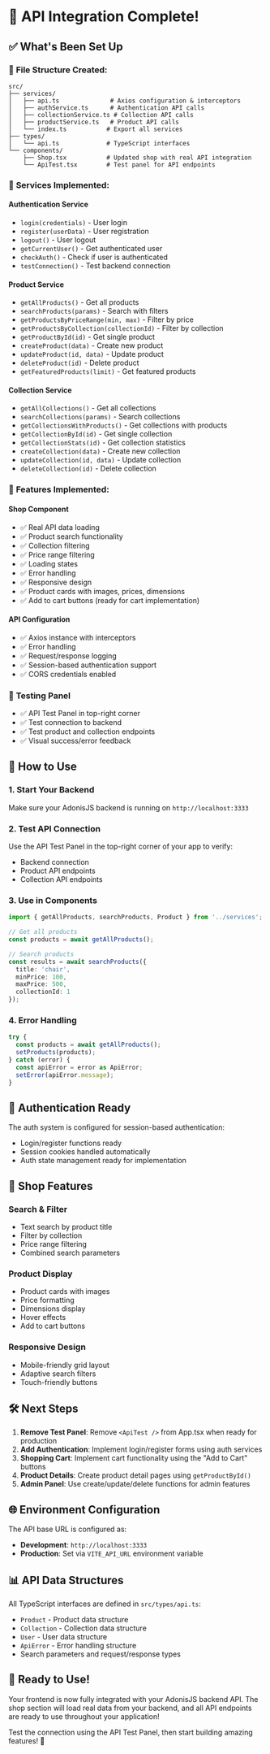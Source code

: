 # 🚀 API Integration Complete!

## ✅ What's Been Set Up

### 📁 **File Structure Created:**
```
src/
├── services/
│   ├── api.ts              # Axios configuration & interceptors
│   ├── authService.ts      # Authentication API calls
│   ├── collectionService.ts # Collection API calls
│   ├── productService.ts   # Product API calls
│   └── index.ts           # Export all services
├── types/
│   └── api.ts             # TypeScript interfaces
└── components/
    ├── Shop.tsx           # Updated shop with real API integration
    └── ApiTest.tsx        # Test panel for API endpoints
```

### 🔧 **Services Implemented:**

#### **Authentication Service**
- `login(credentials)` - User login
- `register(userData)` - User registration
- `logout()` - User logout
- `getCurrentUser()` - Get authenticated user
- `checkAuth()` - Check if user is authenticated
- `testConnection()` - Test backend connection

#### **Product Service**
- `getAllProducts()` - Get all products
- `searchProducts(params)` - Search with filters
- `getProductsByPriceRange(min, max)` - Filter by price
- `getProductsByCollection(collectionId)` - Filter by collection
- `getProductById(id)` - Get single product
- `createProduct(data)` - Create new product
- `updateProduct(id, data)` - Update product
- `deleteProduct(id)` - Delete product
- `getFeaturedProducts(limit)` - Get featured products

#### **Collection Service**
- `getAllCollections()` - Get all collections
- `searchCollections(params)` - Search collections
- `getCollectionsWithProducts()` - Get collections with products
- `getCollectionById(id)` - Get single collection
- `getCollectionStats(id)` - Get collection statistics
- `createCollection(data)` - Create new collection
- `updateCollection(id, data)` - Update collection
- `deleteCollection(id)` - Delete collection

### 🎯 **Features Implemented:**

#### **Shop Component**
- ✅ Real API data loading
- ✅ Product search functionality
- ✅ Collection filtering
- ✅ Price range filtering
- ✅ Loading states
- ✅ Error handling
- ✅ Responsive design
- ✅ Product cards with images, prices, dimensions
- ✅ Add to cart buttons (ready for cart implementation)

#### **API Configuration**
- ✅ Axios instance with interceptors
- ✅ Error handling
- ✅ Request/response logging
- ✅ Session-based authentication support
- ✅ CORS credentials enabled

### 🧪 **Testing Panel**
- ✅ API Test Panel in top-right corner
- ✅ Test connection to backend
- ✅ Test product and collection endpoints
- ✅ Visual success/error feedback

## 🚀 **How to Use**

### **1. Start Your Backend**
Make sure your AdonisJS backend is running on `http://localhost:3333`

### **2. Test API Connection**
Use the API Test Panel in the top-right corner of your app to verify:
- Backend connection
- Product API endpoints
- Collection API endpoints

### **3. Use in Components**
```typescript
import { getAllProducts, searchProducts, Product } from '../services';

// Get all products
const products = await getAllProducts();

// Search products
const results = await searchProducts({
  title: 'chair',
  minPrice: 100,
  maxPrice: 500,
  collectionId: 1
});
```

### **4. Error Handling**
```typescript
try {
  const products = await getAllProducts();
  setProducts(products);
} catch (error) {
  const apiError = error as ApiError;
  setError(apiError.message);
}
```

## 🔐 **Authentication Ready**
The auth system is configured for session-based authentication:
- Login/register functions ready
- Session cookies handled automatically
- Auth state management ready for implementation

## 📱 **Shop Features**

### **Search & Filter**
- Text search by product title
- Filter by collection
- Price range filtering
- Combined search parameters

### **Product Display**
- Product cards with images
- Price formatting
- Dimensions display
- Hover effects
- Add to cart buttons

### **Responsive Design**
- Mobile-friendly grid layout
- Adaptive search filters
- Touch-friendly buttons

## 🛠️ **Next Steps**

1. **Remove Test Panel**: Remove `<ApiTest />` from App.tsx when ready for production
2. **Add Authentication**: Implement login/register forms using auth services
3. **Shopping Cart**: Implement cart functionality using the "Add to Cart" buttons
4. **Product Details**: Create product detail pages using `getProductById()`
5. **Admin Panel**: Use create/update/delete functions for admin features

## 🌐 **Environment Configuration**

The API base URL is configured as:
- **Development**: `http://localhost:3333`
- **Production**: Set via `VITE_API_URL` environment variable

## 📊 **API Data Structures**

All TypeScript interfaces are defined in `src/types/api.ts`:
- `Product` - Product data structure
- `Collection` - Collection data structure
- `User` - User data structure
- `ApiError` - Error handling structure
- Search parameters and request/response types

## 🎉 **Ready to Use!**

Your frontend is now fully integrated with your AdonisJS backend API. The shop section will load real data from your backend, and all API endpoints are ready to use throughout your application!

Test the connection using the API Test Panel, then start building amazing features! 🚀